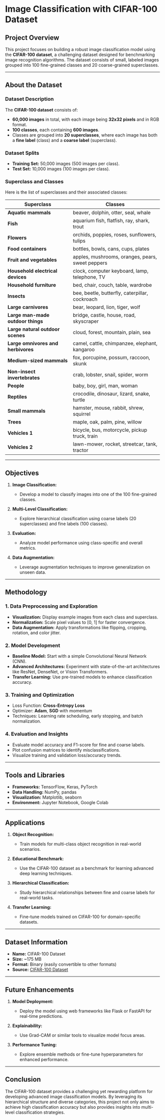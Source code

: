 # **Image Classification with CIFAR-100 Dataset**

## Project Overview  
This project focuses on building a robust image classification model using the **CIFAR-100 dataset**, a challenging dataset designed for benchmarking image recognition algorithms. The dataset consists of small, labeled images grouped into 100 fine-grained classes and 20 coarse-grained superclasses.

---

## About the Dataset  

### Dataset Description  
The **CIFAR-100 dataset** consists of:  
- **60,000 images** in total, with each image being **32x32 pixels** and in RGB format.  
- **100 classes**, each containing **600 images**.  
- Classes are grouped into **20 superclasses**, where each image has both a **fine label** (class) and a **coarse label** (superclass).  

### Dataset Splits  
- **Training Set:** 50,000 images (500 images per class).  
- **Test Set:** 10,000 images (100 images per class).  

### Superclass and Classes  
Here is the list of superclasses and their associated classes:  

| **Superclass**                   | **Classes**                                       |
|-----------------------------------|--------------------------------------------------|
| **Aquatic mammals**              | beaver, dolphin, otter, seal, whale              |
| **Fish**                         | aquarium fish, flatfish, ray, shark, trout       |
| **Flowers**                      | orchids, poppies, roses, sunflowers, tulips      |
| **Food containers**              | bottles, bowls, cans, cups, plates              |
| **Fruit and vegetables**         | apples, mushrooms, oranges, pears, sweet peppers|
| **Household electrical devices** | clock, computer keyboard, lamp, telephone, TV    |
| **Household furniture**          | bed, chair, couch, table, wardrobe               |
| **Insects**                      | bee, beetle, butterfly, caterpillar, cockroach   |
| **Large carnivores**             | bear, leopard, lion, tiger, wolf                 |
| **Large man-made outdoor things**| bridge, castle, house, road, skyscraper          |
| **Large natural outdoor scenes** | cloud, forest, mountain, plain, sea              |
| **Large omnivores and herbivores**| camel, cattle, chimpanzee, elephant, kangaroo    |
| **Medium-sized mammals**         | fox, porcupine, possum, raccoon, skunk           |
| **Non-insect invertebrates**     | crab, lobster, snail, spider, worm               |
| **People**                       | baby, boy, girl, man, woman                      |
| **Reptiles**                     | crocodile, dinosaur, lizard, snake, turtle       |
| **Small mammals**                | hamster, mouse, rabbit, shrew, squirrel          |
| **Trees**                        | maple, oak, palm, pine, willow                   |
| **Vehicles 1**                   | bicycle, bus, motorcycle, pickup truck, train    |
| **Vehicles 2**                   | lawn-mower, rocket, streetcar, tank, tractor     |

---

## Objectives  

1. **Image Classification:**  
   - Develop a model to classify images into one of the 100 fine-grained classes.  

2. **Multi-Level Classification:**  
   - Explore hierarchical classification using coarse labels (20 superclasses) and fine labels (100 classes).  

3. **Evaluation:**  
   - Analyze model performance using class-specific and overall metrics.  

4. **Data Augmentation:**  
   - Leverage augmentation techniques to improve generalization on unseen data.  

---

## Methodology  

### 1. **Data Preprocessing and Exploration**  
   - **Visualization:** Display example images from each class and superclass.  
   - **Normalization:** Scale pixel values to [0, 1] for faster convergence.  
   - **Data Augmentation:** Apply transformations like flipping, cropping, rotation, and color jitter.  

### 2. **Model Development**  
   - **Baseline Model:** Start with a simple Convolutional Neural Network (CNN).  
   - **Advanced Architectures:** Experiment with state-of-the-art architectures like ResNet, DenseNet, or Vision Transformers.  
   - **Transfer Learning:** Use pre-trained models to enhance classification accuracy.  

### 3. **Training and Optimization**  
   - Loss Function: **Cross-Entropy Loss**  
   - Optimizer: **Adam**, **SGD** with momentum  
   - Techniques: Learning rate scheduling, early stopping, and batch normalization.  

### 4. **Evaluation and Insights**  
   - Evaluate model accuracy and F1-score for fine and coarse labels.  
   - Plot confusion matrices to identify misclassifications.  
   - Visualize training and validation loss/accuracy trends.  

---

## Tools and Libraries  

- **Frameworks:** TensorFlow, Keras, PyTorch  
- **Data Handling:** NumPy, pandas  
- **Visualization:** Matplotlib, seaborn  
- **Environment:** Jupyter Notebook, Google Colab  

---

## Applications  

1. **Object Recognition:**  
   - Train models for multi-class object recognition in real-world scenarios.  

2. **Educational Benchmark:**  
   - Use the CIFAR-100 dataset as a benchmark for learning advanced deep learning techniques.  

3. **Hierarchical Classification:**  
   - Study hierarchical relationships between fine and coarse labels for real-world tasks.  

4. **Transfer Learning:**  
   - Fine-tune models trained on CIFAR-100 for domain-specific datasets.  

---

## Dataset Information  

- **Name:** CIFAR-100 Dataset  
- **Size:** ~175 MB  
- **Format:** Binary (easily convertible to other formats)  
- **Source:** [CIFAR-100 Dataset](https://www.cs.toronto.edu/~kriz/cifar.html)  

---

## Future Enhancements  

1. **Model Deployment:**  
   - Deploy the model using web frameworks like Flask or FastAPI for real-time predictions.  

2. **Explainability:**  
   - Use Grad-CAM or similar tools to visualize model focus areas.  

3. **Performance Tuning:**  
   - Explore ensemble methods or fine-tune hyperparameters for enhanced performance.  

---

## Conclusion  

The CIFAR-100 dataset provides a challenging yet rewarding platform for developing advanced image classification models. By leveraging its hierarchical structure and diverse categories, this project not only aims to achieve high classification accuracy but also provides insights into multi-level classification strategies. 
